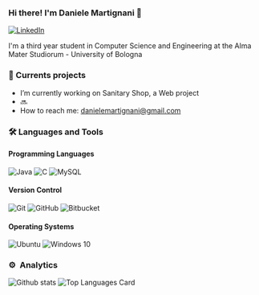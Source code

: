 ### Hi there! I'm Daniele Martignani 👋

[![LinkedIn](https://img.shields.io/badge/linkedin-%230077B5.svg?&style=for-the-badge&logo=linkedin&logoColor=white)](https://www.linkedin.com/in/daniele-martignani-3a8077191/)

<!-- Introduction -->
I'm a third year student in Computer Science and Engineering at the Alma Mater Studiorum - University of Bologna

### 💼  Currents projects
* I’m currently working on Sanitary Shop, a Web project
* 🔜
* How to reach me: danielemartignani@gmail.com

### 🛠 Languages and Tools

#### Programming Languages

<img alt="Java" src="https://img.shields.io/badge/java-%23ED8B00.svg?&style=for-the-badge&logo=java&logoColor=white"/> <img alt="C" src="https://img.shields.io/badge/c%20-%2300599C.svg?&style=for-the-badge&logo=c&logoColor=white"/>
<img alt="MySQL" src="https://img.shields.io/badge/mysql-%2300f.svg?&style=for-the-badge&logo=mysql&logoColor=white"/>

#### Version Control
<img alt="Git" src="https://img.shields.io/badge/git%20-%23F05033.svg?&style=for-the-badge&logo=git&logoColor=white"/> <img alt="GitHub" src="https://img.shields.io/badge/github%20-%23121011.svg?&style=for-the-badge&logo=github&logoColor=white" href="https://www.github.com/saribricka"/>
<img alt="Bitbucket" src="https://img.shields.io/badge/bitbucket%20-%230047B3.svg?&style=for-the-badge&logo=bitbucket&logoColor=white"/>

#### Operating Systems

<img alt="Ubuntu" src="https://img.shields.io/badge/Ubuntu-E95420?style=for-the-badge&logo=ubuntu&logoColor=white" /> <img alt="Windows 10" src="https://img.shields.io/badge/Windows-0078D6?style=for-the-badge&logo=windows&logoColor=white" /> 

### ⚙️ &nbsp;Analytics

![Github stats](https://github-readme-stats.vercel.app/api?username=Daniele510&theme=algolia&layout=compact&show_icons=true&count_private=true)
![Top Languages Card](https://github-readme-stats.vercel.app/api/top-langs/?username=Daniele510&layout=compact&theme=algolia&show_icons=true)
  
<!-- NOTE: Top languages does not indicate my skill level or something like that, it's a github metric of which languages i have the most code on github. -->

</a>
</p>

